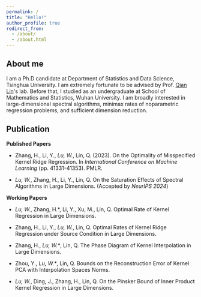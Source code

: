 ```yaml
---
permalink: /
title: "Hello!"
author_profile: true
redirect_from: 
  - /about/
  - /about.html
---
```


About me
------
I am a Ph.D candidate at Department of Statistics and Data Science, Tsinghua University.
I am extremely fortunate to be advised by Prof. [Qian Lin](https://sites.google.com/site/qianlincd/)'s lab. 
Before that, I studied as an undergraduate at School of Mathematics and Statistics, Wuhan University. 
I am broadly interested in large-dimensional spectral algorithms, minimax rates of noparametric regression problems, and sufficient dimension reduction.

Publication
------

**Published Papers**
- Zhang, H., Li, Y., *Lu, W.*, Lin, Q. (2023). On the Optimality of Misspecified Kernel Ridge Regression. In *International Conference on Machine Learning* (pp. 41331-41353). PMLR.
  
- *Lu, W.*, Zhang, H., Li, Y., Lin, Q. On the Saturation Effects of Spectral Algorithms in Large Dimensions. (Accepted by *NeurIPS 2024*)

**Working Papers**
- *Lu, W.*, Zhang, H.\*, Li, Y., Xu, M., Lin, Q. Optimal Rate of Kernel Regression in Large Dimensions.
  
- Zhang, H., Li, Y., *Lu, W.*, Lin, Q. Optimal Rates of Kernel Ridge Regression under Source Condition in Large Dimensions.
  
- Zhang, H., *Lu, W.\**, Lin, Q. The Phase Diagram of Kernel Interpolation in Large Dimensions.
  
- Zhou, Y., *Lu, W.\**, Lin, Q. Bounds on the Reconstruction Error of Kernel PCA with Interpolation Spaces Norms.
  
- *Lu, W.*, Ding, J., Zhang, H., Lin, Q. On the Pinsker Bound of Inner Product Kernel Regression in Large Dimensions.
